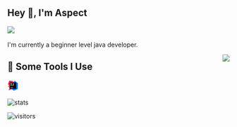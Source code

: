 <h2>Hey 👋, I'm Aspect</a></h2>
<img src="https://discord.c99.nl/widget/theme-4/1001828300034936903.png"/>
<p>I'm currently a beginner level java developer.</p><img align="right" src="https://media.giphy.com/media/26tn33aiTi1jkl6H6/giphy.gif" />
<h2>🚀 Some Tools I Use</h2>
<p align="left">
<img src="https://github.com/devicons/devicon/raw/master/icons/intellij/intellij-original.svg" alt="IntelliJ" width="25" height="25" />
</p>

<img src="https://github-readme-stats.vercel.app/api?username=AspectCodes&show_icons=true&count_private=true" alt="stats" />
<p><img src="https://visitor-badge.glitch.me/badge?page_id=AspectCodes.AspectCodes" alt="visitors"></p>
